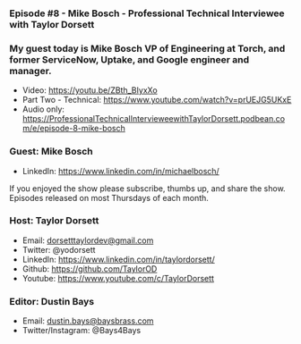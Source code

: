 ### Episode #8 - Mike Bosch - Professional Technical Interviewee with Taylor Dorsett

### My guest today is Mike Bosch VP of Engineering at Torch, and former ServiceNow, Uptake, and Google engineer and manager.

- Video: https://youtu.be/ZBth_BIyxXo
- Part Two - Technical: https://www.youtube.com/watch?v=prUEJG5UKxE
- Audio only: https://ProfessionalTechnicalIntervieweewithTaylorDorsett.podbean.com/e/episode-8-mike-bosch


### Guest: Mike Bosch
- LinkedIn: https://www.linkedin.com/in/michaelbosch/

If you enjoyed the show please subscribe, thumbs up, and share the show.
Episodes released on most Thursdays of each month.

### Host: Taylor Dorsett
- Email: dorsetttaylordev@gmail.com
- Twitter: @yodorsett
- LinkedIn: https://www.linkedin.com/in/taylordorsett/
- Github: https://github.com/TaylorOD
- Youtube: https://www.youtube.com/c/TaylorDorsett

### Editor: Dustin Bays
- Email: dustin.bays@baysbrass.com
- Twitter/Instagram: @Bays4Bays
